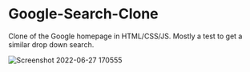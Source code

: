 # Google-Search-Clone

Clone of the Google homepage in HTML/CSS/JS.
Mostly a test to get a similar drop down search.

![Screenshot 2022-06-27 170555](https://user-images.githubusercontent.com/24686630/175903775-9af642b1-2ec9-4255-b927-538efcefbd5c.png)
